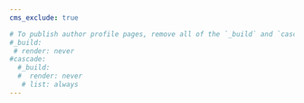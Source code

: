 ```yaml
---
cms_exclude: true

# To publish author profile pages, remove all of the `_build` and `cascade` settings below.
#_build:
 # render: never
#cascade:
  #_build:
  #  render: never
   # list: always
---
```

